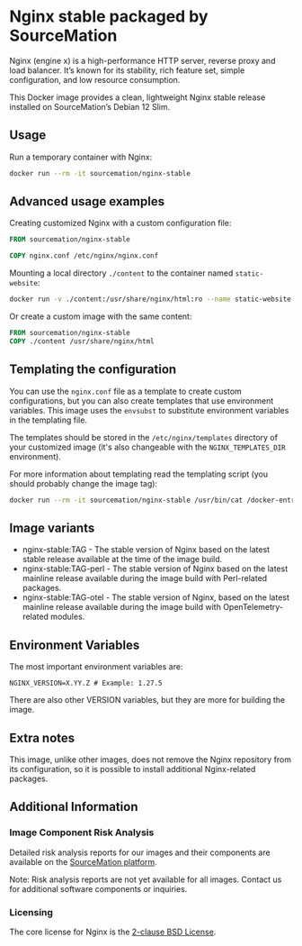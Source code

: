 # Nginx stable packaged by SourceMation

Nginx (engine x) is a high-performance HTTP server, reverse proxy and load
balancer. It’s known for its stability, rich feature set, simple configuration,
and low resource consumption.


This Docker image provides a clean, lightweight Nginx stable release installed
on SourceMation’s Debian 12 Slim.

## Usage

Run a temporary container with Nginx:

```bash
docker run --rm -it sourcemation/nginx-stable
```

## Advanced usage examples


Creating customized Nginx with a custom configuration file:

```dockerfile
FROM sourcemation/nginx-stable

COPY nginx.conf /etc/nginx/nginx.conf
```

Mounting a local directory `./content` to the container named `static-website`:

```bash
docker run -v ./content:/usr/share/nginx/html:ro --name static-website sourcemation/nginx-stable
```

Or create a custom image with the same content:

```dockerfile
FROM sourcemation/nginx-stable
COPY ./content /usr/share/nginx/html
```

## Templating the configuration

You can use the `nginx.conf` file as a template to create custom
configurations, but you can also create templates that use environment
variables. This image uses the `envsubst` to substitute environment variables in
the templating file.


The templates should be stored in the `/etc/nginx/templates` directory of your
customized image (it's also changeable with the `NGINX_TEMPLATES_DIR`
environment).


For more information about templating read the templating script (you should
probably change the image tag):


```bash
docker run --rm -it sourcemation/nginx-stable /usr/bin/cat /docker-entrypoint.d/20-envsubst-on-templates.sh
```

## Image variants

- nginx-stable:TAG - The stable version of Nginx based on the latest stable release available
  at the time of the image build.
- nginx-stable:TAG-perl - The stable version of Nginx based on the latest mainline release available
  during the image build with Perl-related packages.
- nginx-stable:TAG-otel - The stable version of Nginx, based on the latest mainline release available
  during the image build with OpenTelemetry-related modules.


## Environment Variables

The most important environment variables are:

```
NGINX_VERSION=X.YY.Z # Example: 1.27.5
```

There are also other VERSION variables, but they are more for building the
image.

## Extra notes

This image, unlike other images, does not remove the Nginx repository from its
configuration, so it is possible to install additional Nginx-related packages.

## Additional Information

### Image Component Risk Analysis

Detailed risk analysis reports for our images and their components are
available on the [SourceMation platform](https://www.sourcemation.com/).

Note: Risk analysis reports are not yet available for all images. Contact us
for additional software components or inquiries.

### Licensing

The core license for Nginx is the [2-clause BSD
License](https://nginx.org/LICENSE).
